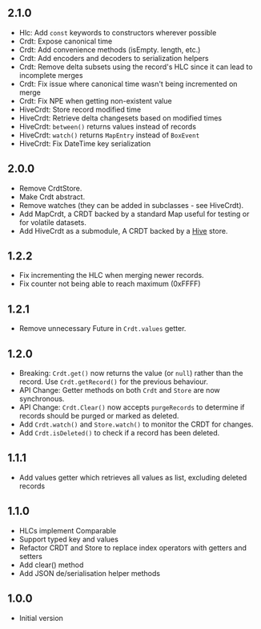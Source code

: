 ## 2.1.0

- Hlc: Add `const` keywords to constructors wherever possible
- Crdt: Expose canonical time
- Crdt: Add convenience methods (isEmpty. length, etc.)
- Crdt: Add encoders and decoders to serialization helpers
- Crdt: Remove delta subsets using the record's HLC since it can lead to incomplete merges
- Crdt: Fix issue where canonical time wasn't being incremented on merge
- Crdt: Fix NPE when getting non-existent value
- HiveCrdt: Store record modified time
- HiveCrdt: Retrieve delta changesets based on modified times
- HiveCrdt: `between()` returns values instead of records
- HiveCrdt: `watch()` returns `MapEntry` instead of `BoxEvent`
- HiveCrdt: Fix DateTime key serialization

## 2.0.0

- Remove CrdtStore.
- Make Crdt abstract.
- Remove watches (they can be added in subclasses - see HiveCrdt).
- Add MapCrdt, a CRDT backed by a standard Map useful for testing or for volatile datasets.
- Add HiveCrdt as a submodule, A CRDT backed by a [Hive](https://pub.dev/packages/hive) store.

## 1.2.2

- Fix incrementing the HLC when merging newer records.
- Fix counter not being able to reach maximum (0xFFFF)

## 1.2.1

- Remove unnecessary Future in `Crdt.values` getter.

## 1.2.0

- Breaking: `Crdt.get()` now returns the value (or `null`) rather than the record. Use `Crdt.getRecord()` for the previous behaviour.
- API Change: Getter methods on both `Crdt` and `Store` are now synchronous.
- API Change: `Crdt.Clear()` now accepts `purgeRecords` to determine if records should be purged or marked as deleted.
- Add `Crdt.watch()` and `Store.watch()` to monitor the CRDT for changes.
- Add `Crdt.isDeleted()` to check if a record has been deleted.

## 1.1.1

- Add values getter which retrieves all values as list, excluding deleted records

## 1.1.0

- HLCs implement Comparable
- Support typed key and values
- Refactor CRDT and Store to replace index operators with getters and setters
- Add clear() method
- Add JSON de/serialisation helper methods

## 1.0.0

- Initial version
